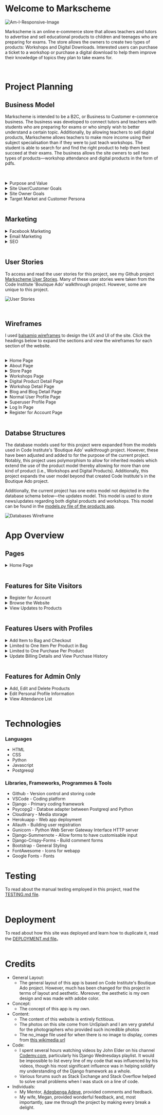 # Welcome to Markscheme

![Am-I-Responsive-Image](media/Readme-files/am-i-responsive.png)

Markscheme is an online e-commerce store that allows teachers and tutors to advertise and sell educational products to children and teenages who are preparing for exams. The store allows the owners to create two types of products: Workshops and Digital Downloads. Interested users can purchase a ticket to a workshop or purchase a digital download to help them improve their knowledge of topics they plan to take exams for.

<br>

# Project Planning 

## Business Model
Markscheme is intended to be a B2C, or Business to Customer e-commerce business. The business was developed to connect tutors and teachers with students who are preparing for exams or who simply wish to better understand a certain topic. Additionally, by allowing teachers to sell digital products, Markscheme allows teachers to make more income using their subject specialisation than if they were to just teach workshops. The student is able to search for and find the right product to help them best succeed at their exams. The business allows the site owners to sell two types of products—workshop attendance and digital products in the form of pdfs.

<br>
<br>

<details>
<summary>Purpose and Value</summary>
All students in the United Kingdom must pass a set of exams called GCSEs. Additionally, many go on to undertake A-Level or IB exams which typically allow the student to pursue a university education or work. Due to these requirements, many teenagers and parents are regularly looking for affordable, but effective tutoring and study materials. Markscheme meets this need by not only providing affordable tutoring and study material, but also by providing the teenager and parent the ability to choose between purchasing guided-tutoring sessions (called 'workshops') and self-guided handbooks (called 'digital products').
<br>
</details>

<details>
<summary>Site User/Customer Goals</summary>
<ul>
<li>Search for and easily find study materials to help them pass their exams</li>
<li>Be able to choose between products that offer guided instruction (i.e., workshops) or products that allow a self-teaching approach (i.e., digital products)</li>
<li>Assess digital products for sale by seeing how regularly the material is updated</li>
<li>Easily create an account and purchase products they are interested in</li>
</ul>

<br>
</details>

<details>
<summary>Site Owner Goals</summary>
<ul>
<li>Allow teachers and tutors to maximise potential teaching income by helping them reach larger audiences for planned teaching workshops</li>
<li>Allow teachers and tutors to earn passive income by selling pdf study guides</li>
<li>Allow teachers and tutors to share their passion for their subject with more students than is normally possible without internet marketing</li>
</ul>
<br>
</details>

<details>
<summary>Target Market and Customer Persona</summary>
The target market for this audience is teenagers and parents of both all of whom have an interest in finding accessible study material and/or tutoring to help the child/teenager pass GCSE, A-Level and/or IB exams. Due to the fact that all teenagers in England must pass GCSE exams, prices for study materials and tutoring for these exams can be expensive. Markscheme provides a service where teenagers and parents can search and find products that fit their needs and their budget.

</details>

<br>

## Marketing

<details>
<summary>Facebook Marketing</summary>
As I do not have a Facebook account and intentionally avoid social media for personal reasons, I opted to use Code Institute's mock Facebook wireframe and design a Facebook Marketing campaign there. The result can be seen below. A PDF version of this design is also available in the file list above.
<br>
<br>
<img src="media/Readme-files/markscheme_facebook_advertisement.png">
</details>

<details>
<summary>Email Marketing</summary>
This project makes use of <a href="https://mailchimp.com/?currency=GBP" target="_blank">MailChimp</a> to undertake its email marketing campaigns. Site visitors are able to sign up to receive email newsletters in two methods. The first appears 5 seconds after the user visits the site for the first time (or the first time since their cache has been cleared). This newsletter signup form comes out from the bottom right of the screen on desktop and from the top on mobile. It prompts the site visitor to either fill in their first name, last name and email or to exit out of the form. See the image below.

<br>

<img src="media/Readme-files/newsletter-signup.png">

<br>

The second method for the site user to sign up for the newsletter is via the smaller form in the footer. Unlike the first method, this smaller, more abbreviated newsletter form is always present on every single page of the website. This form only requests the user's email address, but otherwise does the same thing as the expanded form outlined above. See the image below.

<br>

<img src="media/Readme-files/footer-newsletter.png">

</details>

<details>
<summary>SEO</summary>
I have implemented strong SEO marketing for this website. As the target audience will likely be using search engines like Google to find affordable exam preparation options, SEO marketing is a crucial marketing strategy for the success of this business. See below the code used for the SEO marketing on the base template (i.e., applied every page of the site) as well as the SEO score provided by Google's Lighthouse Analysis.

<img src="media/Readme-files/seo-marketing.png">

<br>

<img src="media/Readme-files/lighthouse-desktop.png">
</details>

<br>

## User Stories
To access and read the user stories for this project, see my Github project [Markscheme User Stories](https://github.com/users/adamsburge/projects/4/views/1). Many of these user stories were taken from the Code Institute 'Boutique Ado' walkthrough project. However, some are unique to this project.

![User Stories](media/userstories.png)

<br>

## Wireframes
I used [balsamiq wireframes](https://balsamiq.com/) to design the UX and UI of the site. Click the headings below to expand the sections and view the wireframes for each section of the website.
<br>
<br>

<details>
<summary>Home Page</summary>
<img src="media/Readme-files/wireframe-home-page.png">
</details>

<details>
<summary>About Page</summary>
<img src="media/Readme-files/wireframe-about.png">
</details>

<details>
<summary>Store Page</summary>
<img src="media/Readme-files/wireframe-store.png">
</details>

<details>
<summary>Workshops Page</summary>
<img src="media/Readme-files/wireframe-workshops.png">
</details>

<details>
<summary>Digital Product Detail Page</summary>
<img src="media/Readme-files/wireframe-product-detail.png">
</details>

<details>
<summary>Workshop Detail Page</summary>
<img src="media/Readme-files/wireframe-workshop-detail.png">
</details>

<details>
<summary>Blog and Blog Detail Page</summary>
<br>
Note: This section has not yet been added to the app. Future updates will include this feature.
<br>
<br>
Blog Page
<img src="media/Readme-files/wireframe-blog.png">
<br>
Blog Post Page
<img src="media/Readme-files/wireframe-blog-post.png">
</details>

<details>
<summary>Normal User Profile Page</summary>
<img src="media/Readme-files/wireframe-normal-user-profile.png">
</details>

<details>
<summary>Superuser Profile Page</summary>
<img src="media/Readme-files/wireframe-superuser-profile.png">
</details>

<details>
<summary>Log In Page</summary>
<img src="media/Readme-files/wireframe-log-in.png">
</details>

<details>
<summary>Register for Account Page</summary>
<img src="media/Readme-files/wireframe-register.png">
</details>

<br>

## Databse Structures
The database models used for this project were expanded from the models used in Code Institute's 'Boutique Ado' walkthrough project. However, these have been adjusted and added to for the purpose of the current project. Notably, this project uses polymorphism to allow for inherited models which extend the use of the product model thereby allowing for more than one kind of product (i.e., Workshops and Digital Products). Additionally, this project expands the user model beyond that created Code Institute's in the Boutique Ado project.

Additionally, the current project has one extra model not depicted in the database schema below—the updates model. This model is used to store news/updates regarding both digital products and workshops. This model can be found in the [models.py file of the products app](products/models.py).

![Databases Wireframe](media/databases.png)

# App Overview
## Pages

<details>
<summary>Home Page</summary>
<img src="media/Readme-files/home.png">
</details>

<br>

## Features for Site Visitors

<details>
<summary>Register for Account</summary>
Any site visitor can register for an account. Once they have done so, they can sign in and out.
</details>

<details>
<summary>Browse the Website</summary>
All site visitors can access the home, about, staff pages. Additionally, all vistors to the website can see all the workshops and digital products the company has on offer.
</details>

<details>
<summary>View Updates to Products</summary>
Any site visitor is able to see updates that have been listed for both workshops and digital products. This allows the customer to make an informed decision when considering purchasing the product as it allows them to see the developments the product has had over time. 
<br>
<br>
However, site users are only able to see product updates which the superusers have indicated is a 'Major Update' (which the superuser does by checking a box when updating the product). This allows the superusers to update the products and only show updates to site users that are relevant to the customer. For example, a superuser might choose to indicate that a new release of a handbook is a major update, but indicate that correcting a typo in the description is a minor update and consequently not something the customer needs to be aware of.
</details>

<br>

## Features Users with Profiles

<details>
<summary>Add Item to Bag and Checkout</summary>
As this site sells digital files, it is important for customers to have an account. Having an account allows the user to access the any purchased digital products. If the site visitor does not have an account or is not logged in, they will be unable to add a product to their bag (and consequently to checkout) and will be prompted to create an account.
</details>

<details>
<summary>Limited to One Item Per Product in Bag</summary>
As this webapp is intended to sell workshop attendance and digital products, all users are limited to one purchase per product. If users add an item to their basket, the 'Add to Basket' button disappears and an info box appears informing them that they already have this item in their bag. Users who wish to purchase attendance to workshops for other students are encouraged to create accounts for those students. 
</details>

<details>
<summary>Limited to One Purchase Per Product</summary>
As this webapp is intended to sell workshop attendance and digital products, all users are limited to one purchase per product. If users have purchased a product and return to the product's page (where they can access the download link), the 'Add to Bag' button no longer appears. If the product is a digital product, the 'Add to Bag' button is replaced with the button to download the file.
</details>

<details>
<summary>Update Billing Details and View Purchase History</summary>
Users who have signed up for an account have access to their account and can update their billing details and see their previous orders. Additionally, in their order history, they will find all the information they need for attending workshops (i.e., location, date, time, teachers) as well as the download links for any purchased digital files.
</details>


<br>

## Features for Admin Only

<details>
<summary>Add, Edit and Delete Products</summary>
Site superusers are able to add, edit, and delete both workshops and digital products. 
<br>
<br>
If a site user edits a workshop or digital product, they will also be prompted to add a reason for editing the product. This update form allows the site user to indicate whether the update is major (i.e., is an update the customer should know about such as a new version of a handbook or a change of venue for a workshop) or not (i.e., correcting a typo). If the superuser indicates that the update is major, the update details will be posted at the bottom of the product detail page.
</details>

<details>
<summary>Edit Personal Profile Information</summary>
When site superusers visit their profile page, they will find a different view than when a non-superuser visits their profile page. On the left side of the superuser's profile page is a form that allows the superuser to update their profile/bio information that appears on the staff page.
</details>

<details>
<summary>View Attendance List</summary>
On the right side of the superuser's profile page superusers are able to see a list of workshops which they are teaching as well as the attendance lists for those workshops.
</details>

<br>

# Technologies

### Languages
- HTML
- CSS
- Python
- Javascript
- Postgresql

### Libraries, Frameworks, Programmes & Tools
- Github - Version control and storing code 
- VSCode - Coding platform
- Django - Primary coding framework
- Psycopg2 - Databse adapter between Postgreql and Python
- Cloudinary - Media storage
- Herokuapp - Web app deployment
- Allauth - Building user registration 
- Gunicorn - Python Web Server Gateway Interface HTTP server
- Django-Summernote - Allow forms to have customisable input
- Django-Crispy-Forms - Build comment forms
- Bootstrap - General Styling
- FontAwesome - Icons for webapp
- Google Fonts - Fonts


# Testing
To read about the manual testing employed in this project, read the [TESTING.md file](TESTING.md).
<br>
<br>

# Deployment
To read about how this site was deployed and learn how to duplicate it, read the [DEPLOYMENT.md file](DEPLOYMENT.md)。
<br>
<br>


# Credits
- General Layout:
    - The general layout of this app is based on Code Institute's Boutique Ado project. However, much has been changed for this project in terms of layout and aesthetic. Moreover, the aesthetic is my own design and was made with adobe color.
- Concept:
    - The concept of this app is my own.
- Content:
    - The content of this website is entirely fictitious.
    - The photos on this site come from UnSplash and I am very grateful for the photographers who provided such incredible photos
    - The no_image file used for when there is no image to display, comes from [this wikimedia url](https://commons.wikimedia.org/wiki/File:No_Image_Available.jpg)
- Code: 
    - I spent several hours watching videos by John Elder on his channel [Codemy.com](https://www.youtube.com/playlist?list=PLCC34OHNcOtqW9BJmgQPPzUpJ8hl49AGy), particularly his Django Wednesdays playlist. It would be impossible to list every line of my code that was influenced by his videos, though his most significant influence was in helping solidify my understanding of the Django framework as a whole.
    - Various forums such as Stack Exchange and Stack Overflow helped to solve small problems when I was stuck on a line of code.
- Individuals:
    - My Mentor, [Adegbenga Adeye](https://github.com/deye9), provided comments and feedback.
    - My wife, Megan, provided wonderful feedback, and, most importantly, saw me through the project by making every break a delight.
